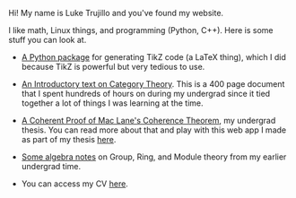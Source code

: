 Hi! My name is Luke Trujillo and you've found my website. 

I like math, Linux things, and programming (Python, C++). Here is some stuff you can look at. 

* [A Python package](/cs/tikzpy/) for generating TikZ code (a LaTeX thing), which I did because TikZ is powerful but very tedious to use.

* [An Introductory text on Category Theory](/static/cat_theory.pdf). This is a 400 page document that I spent hundreds of hours on during my undergrad since it tied together a lot of things I was learning at the time. 

* [A Coherent Proof of Mac Lane's Coherence Theorem](https://scholarship.claremont.edu/hmc_theses/243/), my undergrad thesis. You can read more about that and play with this web app I made as part of my thesis [here](/math/associahedron/).

* [Some algebra notes](/static/algebra.pdf) on Group, Ring, and Module theory from my earlier undergrad time.

* You can access my CV [here](/static/cv.pdf).


